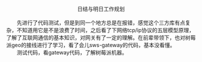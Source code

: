 <center>日结与明日工作规划</center>
<br/>
&emsp;&emsp;先进行了代码测试，但是到同一个地方总是在报错，感觉这个三方库有点复杂，不知道用它是不是浪费了时间，之后看了下网络tcp/ip协议的五层模型原理，了解了互联网通信的基本知识，对网关有了一定的理解。在前辈带领下，也对树莓派geo的接线进行了学习，看了会儿sws-gateway的代码，基本没看懂。
<br/>
&emsp;&emsp;测试代码，看gateway代码，了解树莓派机器。